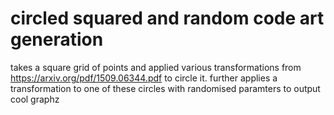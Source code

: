 # circled squared and random code art generation
 takes a square grid of points and applied various transformations from https://arxiv.org/pdf/1509.06344.pdf to circle it. further applies a transformation to one of these circles with randomised paramters to output cool graphz
